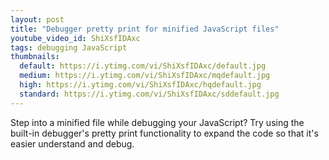 ```yaml
---
layout: post
title: "Debugger pretty print for minified JavaScript files"
youtube_video_id: ShiXsfIDAxc
tags: debugging JavaScript
thumbnails:
  default: https://i.ytimg.com/vi/ShiXsfIDAxc/default.jpg
  medium: https://i.ytimg.com/vi/ShiXsfIDAxc/mqdefault.jpg
  high: https://i.ytimg.com/vi/ShiXsfIDAxc/hqdefault.jpg
  standard: https://i.ytimg.com/vi/ShiXsfIDAxc/sddefault.jpg
---
```


Step into a minified file while debugging your JavaScript? Try using the built-in debugger's pretty print functionality to expand the code so that it's easier understand and debug.
